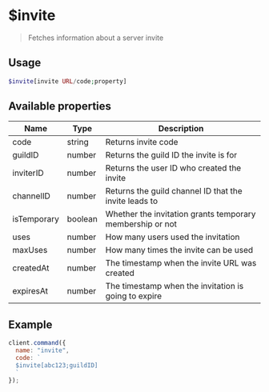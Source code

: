 # $invite

> Fetches information about a server invite

## Usage

```php
$invite[invite URL/code;property]
```

## Available properties

| Name        | Type    | Description                                               |
| ----------- | ------- | --------------------------------------------------------- |
| code        | string  | Returns invite code                                       |
| guildID     | number  | Returns the guild ID the invite is for                    |
| inviterID   | number  | Returns the user ID who created the invite                |
| channelID   | number  | Returns the guild channel ID that the invite leads to     |
| isTemporary | boolean | Whether the invitation grants temporary membership or not |
| uses        | number  | How many users used the invitation                        |
| maxUses     | number  | How many times the invite can be used                     |
| createdAt   | number  | The timestamp when the invite URL was created             |
| expiresAt   | number  | The timestamp when the invitation is going to expire      |

## Example

```javascript
client.command({
  name: "invite",
  code: `
  $invite[abc123;guildID]
  `
});
```
